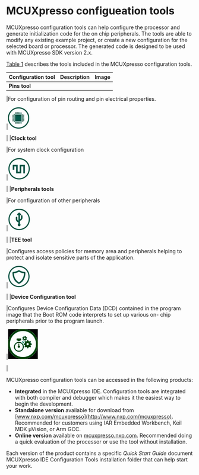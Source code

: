 # MCUXpresso configueation tools

MCUXpresso configuration tools can help configure the processor and generate initialization code for the on chip peripherals. The tools are able to modify any existing example project, or create a new configuration for the selected board or processor. The generated code is designed to be used with MCUXpresso SDK version 2.x.

[Table 1](#table_configtool) describes the tools included in the MCUXpresso configuration tools.

|Configuration tool|Description|Image|
|------------------|-----------|:---:|
|**Pins tool**

|For configuration of pin routing and pin electrical properties.

|![](../images/pin_tool.jpeg)

|
|**Clock tool**

|For system clock configuration

|![](../images/clock_tool.jpeg)

|
|**Peripherals tools**

|For configuration of other peripherals

|![](../images/peripherals_tool.jpeg)

|
|**TEE tool**

|Configures access policies for memory area and peripherals helping to protect and isolate sensitive parts of the application.

|![](../images/tee_tool.jpeg)

|
|**Device Configuration tool**

|Configures Device Configuration Data \(DCD\) contained in the program image that the Boot ROM code interprets to set up various on- chip peripherals prior to the program launch.

|![](../images/device_configuration_tool.jpeg)

|

MCUXpresso configuration tools can be accessed in the following products:

-   **Integrated** in the MCUXpresso IDE. Configuration tools are integrated with both compiler and debugger which makes it the easiest way to begin the development.
-   **Standalone version** available for download from [www.nxp.com/mcuxpresso](http://www.nxp.com/mcuxpresso). Recommended for customers using IAR Embedded Workbench, Keil MDK µVision, or Arm GCC.
-   **Online version** available on [mcuxpresso.nxp.com](http://mcuxpresso.nxp.com/). Recommended doing a quick evaluation of the processor or use the tool without installation.

Each version of the product contains a specific *Quick Start Guide* document MCUXpresso IDE Configuration Tools installation folder that can help start your work.

